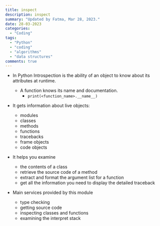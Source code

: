 ```yaml
---
title: inspect
description: inspect
summary: "Updated by Fatma, Mar 28, 2023."
date: 28-03-2023
categories:
  - "Coding"
tags:
  - "Python"
  - "coding"
  - "algorithms"
  - "data structures"
comments: true
---
```

- In Python Introspection is the ability of an object to know about its attributes at runtime.
  - A function knows its name and documentation.
    - `print(<function_name>.__name__)`

- It gets information about live objects:
  - modules
  - classes
  - methods
  - functions
  - tracebacks
  - frame objects
  - code objects

- It helps you examine
  - the contents of a class
  - retrieve the source code of a method
  - extract and format the argument list for a function
  - get all the information you need to display the detailed traceback

- Main services provided by this module
  - type checking
  - getting source code
  - inspecting classes and functions
  - examining the interpret stack
